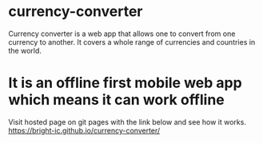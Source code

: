 # currency-converter
Currency converter is a web app that allows one to convert from one currency to another. It covers a whole range of currencies and countries in the world.
# It is an offline first mobile web app which means it can work offline

Visit hosted page on git pages with the link below and see how it works.
https://bright-ic.github.io/currency-converter/
